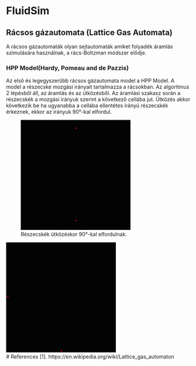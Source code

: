 # FluidSim

## Rácsos gázautomata (Lattice Gas Automata)
A rácsos gázautomaták olyan sejtautomaták amiket folyadék áramlás szimulására használnak, a rács-Boltzman módszer elődje.

### HPP Model(Hardy, Pomeau and de Pazzis)
Az első és legegyszerűbb rácsos gázautomata model a HPP Model. A model a részecske mozgási irányait tartalmazza a rácsokban. Az algoritmus 2 lépésből áll, az áramlás és az ütközésből. Az áramlási szakasz során a részecskék a mozgási irányuk szerint a következő cellába jut. Ütközés akkor következik be ha ugyanabba a cellába ellentétes irányú részecskék érkeznek, ekkor az irányuk 90°-kal elfordul.

<div>
<figure>
<img src="fluid.gif" width="300" height="300">
<figcaption>Részecskék ütközéskor 90°-kal elfordulnak.</figcaption>
</figure> <img src="nothing.gif" width="300" height="300">
</div>
# References
[1]. https://en.wikipedia.org/wiki/Lattice_gas_automaton
